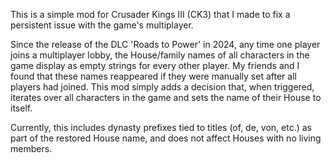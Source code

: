 This is a simple mod for Crusader Kings III (CK3) that I made to fix a persistent issue with the game's multiplayer. 

Since the release of the DLC 'Roads to Power' in 2024, any time one player joins a multiplayer lobby, the House/family names of all characters in the game display as empty strings for every other player. My friends and I found that these names reappeared if they were manually set after all players had joined. This mod simply adds a decision that, when triggered, iterates over all characters in the game and sets the name of their House to itself.

Currently, this includes dynasty prefixes tied to titles (of, de, von, etc.) as part of the restored House name, and does not affect Houses with no living members.